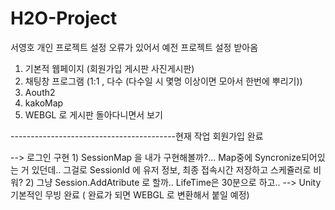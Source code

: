 # H2O-Project


서영호 개인 프로젝트
설정 오류가 있어서 예전 프로젝트 설정 받아옴
1. 기본적 웹페이지 (회원가입 게시판 사진게시판)
2. 채팅창 프로그램 (1:1 , 다수 (다수일 시 몇명 이상이면 모아서 한번에 뿌리기))
3. Aouth2
4. kakoMap
5. WEBGL 로 게시판 돌아다니면서 보기


-----------------------------------------현재 작업
회원가입 완료

--> 로그인 구현 1) SessionMap 을 내가 구현해볼까?... Map중에 Syncronize되어있는 거 있던데.. 그걸로 SessionId 에 유저 정보, 최종 접속시간 저장하고 스케쥴러로 비워?
               2) 그냥 Session.AddAtribute 로 할까.. LifeTime은 30분으로 하고..
--> Unity 기본적인 무빙 완료 ( 완료가 되면 WEBGL 로 변환해서 붙일 예정)
